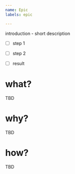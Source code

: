 ```yaml
---
name: Epic
labels: epic

---
```



introduction - short description

- [ ] step 1
- [ ] step 2
- [ ] result


# what?

TBD


# why?

TBD

# how?

TBD